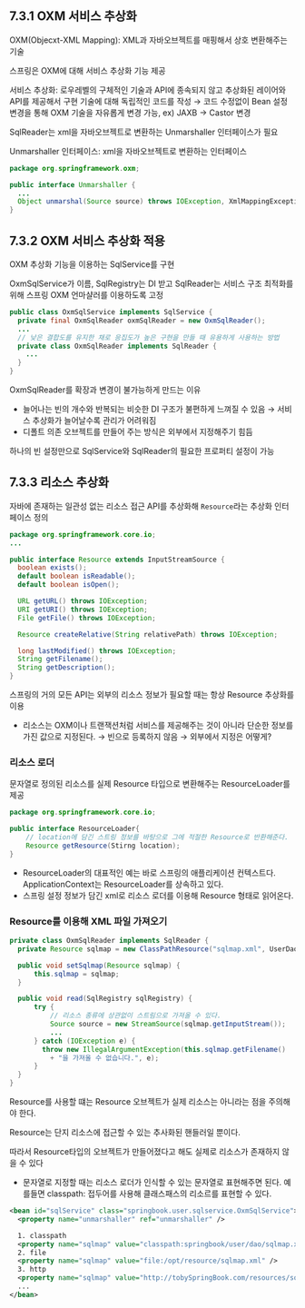 ## 7.3.1 OXM 서비스 추상화

OXM(Objecxt-XML Mapping): XML과 자바오브젝트를 매핑해서 상호 변환해주는 기술

스프링은 OXM에 대해 서비스 추상화 기능 제공

서비스 추상화: 로우레벨의 구체적인 기술과 API에 종속되지 않고 추상화된 레이어와 API를 제공해서 구현 기술에 대해 독립적인 코드를 작성
→ 코드 수정없이 Bean 설정 변경을 통해 OXM 기술을 자유롭게 변경 가능, ex) JAXB → Castor 변경

SqlReader는 xml을 자바오브젝트로 변환하는 Unmarshaller 인터페이스가 필요

Unmarshaller 인터페이스: xml을 자바오브젝트로 변환하는 인터페이스

```java
package org.springframework.oxm;

public interface Unmarshaller {
  ...
  Object unmarshal(Source source) throws IOException, XmlMappingException;
}
```

## 7.3.2 OXM 서비스 추상화 적용

OXM 추상화 기능을 이용하는 SqlService를 구현

OxmSqlService가 이름, SqlRegistry는 DI 받고 SqlReader는 서비스 구조 최적화를 위해 스프링 OXM 언마샬러를 이용하도록 고정

```java
public class OxmSqlService implements SqlService {
  private final OxmSqlReader oxmSqlReader = new OxmSqlReader();
  ...		
  // 낮은 결합도를 유지한 채로 응집도가 높은 구현을 만들 때 유용하게 사용하는 방법
  private class OxmSqlReader implements SqlReader {
    ...
  }
}
```

OxmSqlReader를 확장과 변경이 불가능하게 만드는 이유

- 늘어나는 빈의 개수와 반복되는 비슷한 DI 구조가 불편하게 느껴질 수 있음
→ 서비스 추상화가 늘어날수록 관리가 어려워짐
- 디폴트 의존 오브젝트를 만들어 주는 방식은 외부에서 지정해주기 힘듬

하나의 빈 설정만으로 SqlService와 SqlReader의 필요한 프로퍼티 설정이 가능

## 7.3.3 리소스 추상화

자바에 존재하는 일관성 없는 리소스 접근 API를 추상화해 `Resource`라는 추상화 인터페이스 정의

```java
package org.springframework.core.io;
...

public interface Resource extends InputStreamSource {
  boolean exists();
  default boolean isReadable();
  default boolean isOpen();

  URL getURL() throws IOException;
  URI getURI() throws IOException;
  File getFile() throws IOException;

  Resource createRelative(String relativePath) throws IOException;    

  long lastModified() throws IOException;    
  String getFilename();
  String getDescription();
}
```

스프링의 거의 모든 API는 외부의 리소스 정보가 필요할 때는 항상 Resource 추상화를 이용

- 리소스는 OXM이나 트랜잭션처럼 서비스를 제공해주는 것이 아니라 단순한 정보를 가진 값으로 지정된다. 
→ 빈으로 등록하지 않음
→ 외부에서 지정은 어떻게?

### 리소스 로더

문자열로 정의된 리소스를 실제 Resource 타입으로 변환해주는 ResourceLoader를 제공

```java
package org.springframework.core.io;

public interface ResourceLoader{
    // location에 담긴 스트링 정보를 바탕으로 그에 적절한 Resource로 반환해준다.
    Resource getResource(Stirng location);
}
```

- ResourceLoader의 대표적인 예는 바로 스프링의 애플리케이션 컨텍스트다. ApplicationContext는 ResourceLoader를 상속하고 있다.
- 스프링 설정 정보가 담긴 xml로 리소스 로더를 이용해 Resource 형태로 읽어온다.

### Resource를 이용해 XML 파일 가져오기

```java
private class OxmSqlReader implements SqlReader {
  private Resource sqlmap = new ClassPathResource("sqlmap.xml", UserDao.class);

  public void setSqlmap(Resource sqlmap) {
      this.sqlmap = sqlmap;
  }

  public void read(SqlRegistry sqlRegistry) {
      try {
          // 리소스 종류에 상관없이 스트림으로 가져올 수 있다.
          Source source = new StreamSource(sqlmap.getInputStream());
          ...
      } catch (IOException e) {
        throw new IllegalArgumentException(this.sqlmap.getFilename() 
          + "을 가져올 수 없습니다.", e);
      }
  }
}
```

Resource를 사용할 떄는 Resource 오브젝트가 실제 리소스는 아니라는 점을 주의해야 한다.

Resource는 단지 리소스에 접근할 수 있는 추사화된 핸들러일 뿐이다. 

따라서 Resource타입의 오브젝트가 만들어졌다고 해도 실제로 리소스가 존재하지 않을 수 있다

- 문자열로 지정할 때는 리소스 로더가 인식할 수 있는 문자열로 표현해주면 된다. 예를들면 classpath: 접두어를 사용해 클래스패스의 리소르를 표현할 수 있다.

```xml
<bean id="sqlService" class="springbook.user.sqlservice.OxmSqlService">
  <property name="unmarshaller" ref="unmarshaller" />

  1. classpath
  <property name="sqlmap" value="classpath:springbook/user/dao/sqlmap.xml" />
  2. file
  <property name="sqlmap" value="file:/opt/resource/sqlmap.xml" />
  3. http
  <property name="sqlmap" value="http://tobySpringBook.com/resources/sqlmap.xml" />
  ...
</bean>
```
